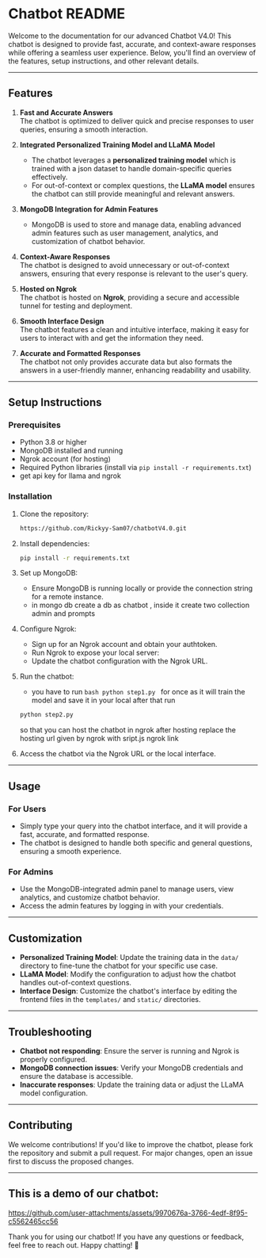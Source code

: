 # Chatbot README

Welcome to the documentation for our advanced Chatbot V4.0! This chatbot is designed to provide fast, accurate, and context-aware responses while offering a seamless user experience. Below, you'll find an overview of the features, setup instructions, and other relevant details.

---

## Features

1. **Fast and Accurate Answers**  
   The chatbot is optimized to deliver quick and precise responses to user queries, ensuring a smooth interaction.

2. **Integrated Personalized Training Model and LLaMA Model**  
   - The chatbot leverages a **personalized training model** which is trained with a json dataset to handle domain-specific queries effectively.  
   - For out-of-context or complex questions, the **LLaMA model** ensures the chatbot can still provide meaningful and relevant answers.

3. **MongoDB Integration for Admin Features**  
   - MongoDB is used to store and manage data, enabling advanced admin features such as user management, analytics, and customization of chatbot behavior.

4. **Context-Aware Responses**  
   The chatbot is designed to avoid unnecessary or out-of-context answers, ensuring that every response is relevant to the user's query.

5. **Hosted on Ngrok**  
   The chatbot is hosted on **Ngrok**, providing a secure and accessible tunnel for testing and deployment.

6. **Smooth Interface Design**  
   The chatbot features a clean and intuitive interface, making it easy for users to interact with and get the information they need.

7. **Accurate and Formatted Responses**  
   The chatbot not only provides accurate data but also formats the answers in a user-friendly manner, enhancing readability and usability.

---

## Setup Instructions

### Prerequisites
- Python 3.8 or higher
- MongoDB installed and running
- Ngrok account (for hosting)
- Required Python libraries (install via `pip install -r requirements.txt`)
- get api key for llama and ngrok

### Installation
1. Clone the repository:
   ```bash
   https://github.com/Rickyy-Sam07/chatbotV4.0.git
   ```

2. Install dependencies:
   ```bash
   pip install -r requirements.txt
   ```

3. Set up MongoDB:
   - Ensure MongoDB is running locally or provide the connection string for a remote instance.
   - in mongo db create a db as chatbot , inside it create two collection admin and prompts
4. Configure Ngrok:
   - Sign up for an Ngrok account and obtain your authtoken.
   - Run Ngrok to expose your local server:
   - Update the chatbot configuration with the Ngrok URL.

5. Run the chatbot:
   - you have to run ```bash python step1.py ``` for once as it will train the  model and save it in your local after that run 
   ```bash
   python step2.py
   ```
   so that you can host the chatbot in ngrok
   after hosting replace the hosting url given by ngrok with sript.js ngrok link

7. Access the chatbot via the Ngrok URL or the local interface.

---

## Usage

### For Users
- Simply type your query into the chatbot interface, and it will provide a fast, accurate, and formatted response.
- The chatbot is designed to handle both specific and general questions, ensuring a smooth experience.

### For Admins
- Use the MongoDB-integrated admin panel to manage users, view analytics, and customize chatbot behavior.
- Access the admin features by logging in with your credentials.

---

## Customization

- **Personalized Training Model**: Update the training data in the `data/` directory to fine-tune the chatbot for your specific use case.
- **LLaMA Model**: Modify the configuration to adjust how the chatbot handles out-of-context questions.
- **Interface Design**: Customize the chatbot's interface by editing the frontend files in the `templates/` and `static/` directories.

---

## Troubleshooting

- **Chatbot not responding**: Ensure the server is running and Ngrok is properly configured.
- **MongoDB connection issues**: Verify your MongoDB credentials and ensure the database is accessible.
- **Inaccurate responses**: Update the training data or adjust the LLaMA model configuration.

---

## Contributing

We welcome contributions! If you'd like to improve the chatbot, please fork the repository and submit a pull request. For major changes, open an issue first to discuss the proposed changes.

---

## This is a demo of our chatbot:




https://github.com/user-attachments/assets/9970676a-3766-4edf-8f95-c5562465cc56



Thank you for using our chatbot! If you have any questions or feedback, feel free to reach out. Happy chatting! 🚀

